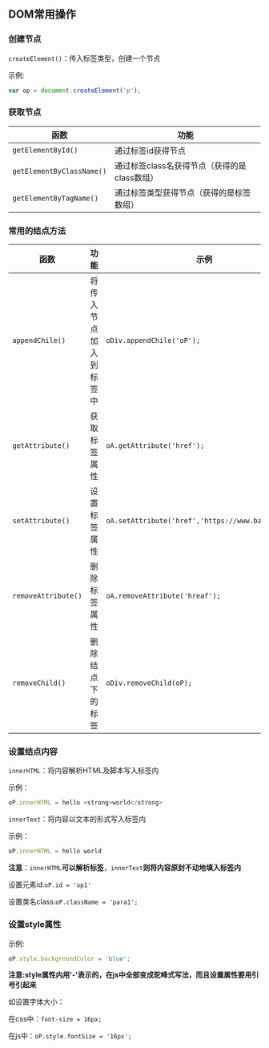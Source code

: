 ## DOM常用操作

### 创建节点

`createElement()`：传入标签类型，创建一个节点

示例:

```js
var op = document.createElement('p');
```

### 获取节点

| 函数                      | 功能                                         |
| ------------------------- | -------------------------------------------- |
| `getElementById()`        | 通过标签id获得节点                           |
| `getElementByClassName()` | 通过标签class名获得节点（获得的是class数组） |
| `getElementByTagName()`   | 通过标签类型获得节点（获得的是标签数组）     |

### 常用的结点方法

| 函数                | 功能                   | 示例                                               |
| ------------------- | ---------------------- | -------------------------------------------------- |
| `appendChile()`     | 将传入节点加入到标签中 | `oDiv.appendChile('oP');`                          |
| `getAttribute()`    | 获取标签属性           | `oA.getAttribute('href');`                         |
| `setAttribute()`    | 设置标签属性           | `oA.setAttribute('href','https://www.baidu.com');` |
| `removeAttribute()` | 删除标签属性           | `oA.removeAttribute('hreaf');`                     |
| `removeChild()`     | 删除结点下的标签       | `oDiv.removeChild(oP);`                            |

### 设置结点内容

`innerHTML`：将内容解析HTML及脚本写入标签内

示例：

```js
oP.innerHTML = hello <strong>world</strong>
```

`innerText`：将内容以文本的形式写入标签内

示例：

```js
oP.innerHTML = hello world
```

**注意**：`innerHTML`**可以解析标签**，`innerText`**则将内容原封不动地填入标签内**

设置元素id:`oP.id = 'op1'`

设置类名class:`oP.className = 'para1';`

### 设置style属性 

示例:

```js
oP.style.backgroundColor = 'blue';
```

**注意:style属性内用'-'表示的，在js中全部变成驼峰式写法，而且设置属性要用引号引起来**

如设置字体大小：

在css中：`font-size = 16px;`

在js中：`oP.style.fontSize = '16px';`

